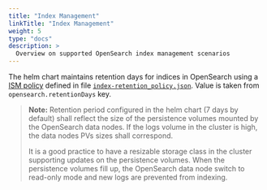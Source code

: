 ```yaml
---
title: "Index Management"
linkTitle: "Index Management"
weight: 5
type: "docs"
description: >
  Overview on supported OpenSearch index management scenarios
---
```


The helm chart maintains retention days for indices in OpenSearch using a [ISM policy](https://opensearch.org/docs/latest/im-plugin/ism/index/) defined in file [`index-retention_policy.json`](https://github.com/nickytd/kubernetes-logging-helm/blob/main/chart/index-templates/index-retention_policy.json). Value is taken from `opensearch.retentionDays` key.

> **Note:** Retention period configured in the helm chart (7 days by default) shall reflect the size of the persistence volumes mounted by the OpenSearch data nodes. If the logs volume in the cluster is high, the data nodes PVs sizes shall correspond.
>
> It is a good practice to have a resizable storage class in the cluster supporting updates on the persistence volumes. When the persistence volumes fill up, the OpenSearch data node switch to read-only mode and new logs are prevented from indexing.

